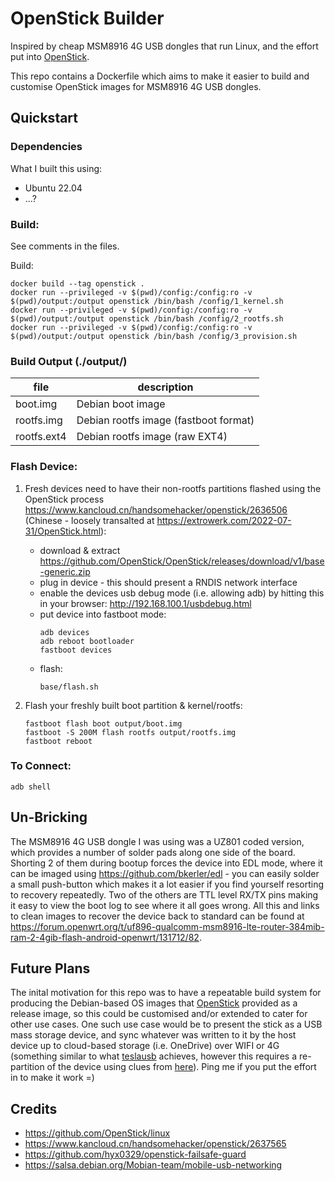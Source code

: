 # OpenStick Builder

Inspired by cheap MSM8916 4G USB dongles that run Linux, and the effort put into [OpenStick](https://github.com/OpenStick/OpenStick).

This repo contains a Dockerfile which aims to make it easier to build and customise OpenStick images for MSM8916 4G USB dongles.

## Quickstart

### Dependencies

What I built this using:

- Ubuntu 22.04
- ...?

### Build:

See comments in the files.

Build:
```
docker build --tag openstick .
docker run --privileged -v $(pwd)/config:/config:ro -v $(pwd)/output:/output openstick /bin/bash /config/1_kernel.sh
docker run --privileged -v $(pwd)/config:/config:ro -v $(pwd)/output:/output openstick /bin/bash /config/2_rootfs.sh
docker run --privileged -v $(pwd)/config:/config:ro -v $(pwd)/output:/output openstick /bin/bash /config/3_provision.sh
```

### Build Output (./output/)
| file | description |
| - | - |
| boot.img | Debian boot image |
| rootfs.img | Debian rootfs image (fastboot format) |
| rootfs.ext4 | Debian rootfs image (raw EXT4) |

### Flash Device:

1. Fresh devices need to have their non-rootfs partitions flashed using the OpenStick process https://www.kancloud.cn/handsomehacker/openstick/2636506 (Chinese - loosely transalted at https://extrowerk.com/2022-07-31/OpenStick.html):
    - download & extract https://github.com/OpenStick/OpenStick/releases/download/v1/base-generic.zip
    - plug in device - this should present a RNDIS network interface
    - enable the devices usb debug mode (i.e. allowing adb) by hitting this in your browser: http://192.168.100.1/usbdebug.html
    - put device into fastboot mode:
        ```
        adb devices
        adb reboot bootloader
        fastboot devices
        ```
    - flash:
        ```
        base/flash.sh
        ```

2. Flash your freshly built boot partition & kernel/rootfs:
    ```
    fastboot flash boot output/boot.img
    fastboot -S 200M flash rootfs output/rootfs.img
    fastboot reboot
    ```

### To Connect:
```
adb shell
```

## Un-Bricking

The MSM8916 4G USB dongle I was using was a UZ801 coded version, which provides a number of solder pads along one side of the board. Shorting 2 of them during bootup forces the device into EDL mode, where it can be imaged using https://github.com/bkerler/edl - you can easily solder a small push-button which makes it a lot easier if you find yourself resorting to recovery repeatedly. Two of the others are TTL level RX/TX pins making it easy to view the boot log to see where it all goes wrong. All this and links to clean images to recover the device back to standard can be found at https://forum.openwrt.org/t/uf896-qualcomm-msm8916-lte-router-384mib-ram-2-4gib-flash-android-openwrt/131712/82.

## Future Plans

The inital motivation for this repo was to have a repeatable build system for producing the Debian-based OS images that [OpenStick](https://github.com/OpenStick/OpenStick) provided as a release image, so this could be customised and/or extended to cater for other use cases. One such use case would be to present the stick as a USB mass storage device, and sync whatever was written to it by the host device up to cloud-based storage (i.e. OneDrive) over WIFI or 4G (something similar to what [teslausb](https://github.com/marcone/teslausb) achieves, however this requires a re-partition of the device using clues from [here](https://github.com/96boards/documentation/blob/master/consumer/dragonboard/dragonboard410c/guides/customize-emmc-partition.md)). Ping me if you put the effort in to make it work =)

## Credits

- https://github.com/OpenStick/linux
- https://www.kancloud.cn/handsomehacker/openstick/2637565
- https://github.com/hyx0329/openstick-failsafe-guard
- https://salsa.debian.org/Mobian-team/mobile-usb-networking